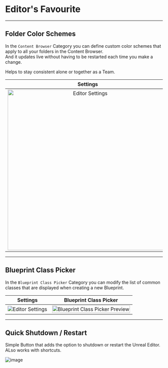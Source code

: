 # Editor's Favourite

<hr>  

## Folder Color Schemes  
In the ``Content Browser`` Category you can define custom color schemes that apply to all your folders in the Content Browser.  
And it updates live without having to be restarted each time you make a change.

Helps to stay consistent alone or together as a Team.

Settings             |  Content Browser
:-------------------------:|:-------------------------:
<img src="https://github.com/user-attachments/assets/05996c8e-cf65-461b-85b5-5ef39dbe734d" width="512px" alt="Editor Settings"/> | <img src="https://github.com/user-attachments/assets/74819f4e-4f3b-4ee8-a9b1-ab557f75a518" width="512px" alt="Content Browser Preview"/>



<hr>  

## Blueprint Class Picker  
In the ``Blueprint Class Picker`` Category you can modify the list of common classes that are displayed when creating a new Blueprint.

Settings             |  Blueprint Class Picker
:-------------------------:|:-------------------------:
<img src="https://github.com/user-attachments/assets/47bd8ef8-3cd4-4543-8291-fee5bcfad481" with="100%" alt="Editor Settings"> | <img src="https://github.com/user-attachments/assets/7815a88f-2f07-4e63-872c-6abc26f09c94" width="100%" alt="Blueprint Class Picker Preview"/>


<hr>

## Quick Shutdown / Restart  
Simple Button that adds the option to shutdown or restart the Unreal Editor.  
ALso works with shortcuts.  

![image](https://github.com/user-attachments/assets/4a9cb47e-2b3b-4883-893e-d56a4cb4d92a)

